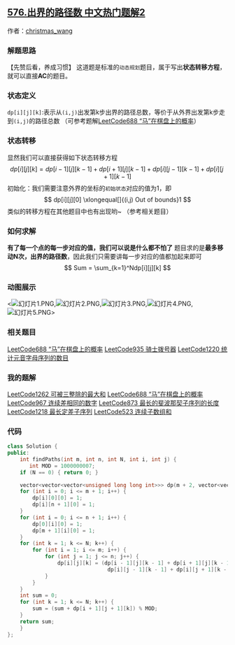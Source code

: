 ## [576.出界的路径数 中文热门题解2](https://leetcode.cn/problems/out-of-boundary-paths/solutions/100000/zhuang-tai-ji-du-shi-zhuang-tai-ji-by-christmas_wa)

作者：[christmas_wang](https://leetcode.cn/u/christmas_wang)

### 解题思路
【先赞后看，养成习惯】
这道题是标准的`动态规划`题目，属于写出**状态转移方程**，就可以直接**AC**的题目。

### 状态定义
`dp[i][j][k]`:表示从`(i,j)`出发第k步出界的路径总数，等价于从外界出发第k步走到`(i,j)`的路径总数
（可参考题解[LeetCode688 “马”在棋盘上的概率](https://leetcode-cn.com/problems/knight-probability-in-chessboard/solution/zhuang-tai-ji-de-zai-ci-ying-yong-by-christmas_wan/)）

### 状态转移
显然我们可以直接获得如下状态转移方程
$$
dp[i][j][k] = dp[i-1][j][k-1]+dp[i+1][j][k-1] + dp[i][j-1][k-1]+dp[i][j+1][k-1]
$$
初始化：我们需要注意外界的坐标的`初始状态`对应的值为1，即
$$
dp[i][j][0] \xlongequal[]{(i,j) Out of bounds}1
$$
类似的转移方程在其他题目中也有出现哟~
（参考相关题目）

### 如何求解
**有了每一个点的每一步对应的值，我们可以说是什么都不怕了**
题目求的是**最多移动N次，出界的路径数**，因此我们只需要讲每一步对应的值都加起来即可
$$
Sum = \sum_{k=1}^Ndp[i][j][k] 
$$
### 动图展示
<![幻灯片1.PNG](https://pic.leetcode-cn.com/68b8de2886020e1562a99cfc0581e9873ab79ed7e82a1f7fbd2950ea8b512972-%E5%B9%BB%E7%81%AF%E7%89%871.PNG),![幻灯片2.PNG](https://pic.leetcode-cn.com/09abfdd317f5a26c7044b4a22acea19afe79bd2542e391edd4e6ccccd0548b6c-%E5%B9%BB%E7%81%AF%E7%89%872.PNG),![幻灯片3.PNG](https://pic.leetcode-cn.com/5cfa6addbec39114c9ae32d7a83ff381d0cdf41cef938dda773a49ee264320a8-%E5%B9%BB%E7%81%AF%E7%89%873.PNG),![幻灯片4.PNG](https://pic.leetcode-cn.com/c70ef292e1b5882339fd9125338877fa1cfea82f68282c483aa79ccb867b5f2e-%E5%B9%BB%E7%81%AF%E7%89%874.PNG),![幻灯片5.PNG](https://pic.leetcode-cn.com/fdb00a5c0eca0a55b8b080e15588203327f8acdfa5f47430d13a1cc91f4f30e7-%E5%B9%BB%E7%81%AF%E7%89%875.PNG)>


### 相关题目
[LeetCode688 “马”在棋盘上的概率](https://leetcode-cn.com/problems/knight-probability-in-chessboard/)
[LeetCode935 骑士拨号器](https://leetcode-cn.com/problems/knight-dialer/)
[LeetCode1220 统计元音字母序列的数目](https://leetcode-cn.com/problems/count-vowels-permutation/)

### 我的题解
[LeetCode1262 可被三整除的最大和](https://leetcode-cn.com/problems/greatest-sum-divisible-by-three/solution/dong-tai-gui-hua-yu-zhuang-tai-zhuan-yi-by-christm/)
[LeetCode688 “马”在棋盘上的概率](https://leetcode-cn.com/problems/knight-probability-in-chessboard/solution/zhuang-tai-ji-de-zai-ci-ying-yong-by-christmas_wan/)
[LeetCode967 连续差相同的数字](https://leetcode-cn.com/problems/numbers-with-same-consecutive-differences/solution/cun-chu-kong-jian-ke-bian-de-dpshu-zu-by-christmas/)
[LeetCode873 最长的斐波那契子序列的长度](https://leetcode-cn.com/problems/length-of-longest-fibonacci-subsequence/solution/zhuang-tai-ding-yi-hen-shi-zhong-yao-by-christmas_/)
[LeetCode1218 最长定差子序列](https://leetcode-cn.com/problems/longest-arithmetic-subsequence-of-given-difference/solution/yi-dao-jian-dan-de-dong-tai-gui-hua-de-you-hua-wen/)
[LeetCode523 连续子数组和](https://leetcode-cn.com/problems/continuous-subarray-sum/solution/qian-zhui-he-yu-intmapde-zai-ci-ying-yong-by-chris/)
### 代码

```cpp
class Solution {
public:
    int findPaths(int m, int n, int N, int i, int j) {
       int MOD = 1000000007;
	if (N == 0) { return 0; }

	vector<vector<vector<unsigned long long int>>> dp(m + 2, vector<vector<unsigned long long int>>(n + 2, vector<unsigned long long int>(N + 1, 0)));
	for (int i = 0; i <= m + 1; i++) {
		dp[i][0][0] = 1;
		dp[i][n + 1][0] = 1;
	}
	for (int i = 0; i <= n + 1; i++) {
		dp[0][i][0] = 1;
		dp[m + 1][i][0] = 1;
	}
	for (int k = 1; k <= N; k++) {
		for (int i = 1; i <= m; i++) {
			for (int j = 1; j <= n; j++) {
				dp[i][j][k] = (dp[i - 1][j][k - 1] + dp[i + 1][j][k - 1] + \
								dp[i][j - 1][k - 1] + dp[i][j + 1][k - 1]) % MOD;
			}
		}
	}
	int sum = 0;
	for (int k = 1; k <= N; k++) {
		sum = (sum + dp[i + 1][j + 1][k]) % MOD;
	}
	return sum;
    }
};
```